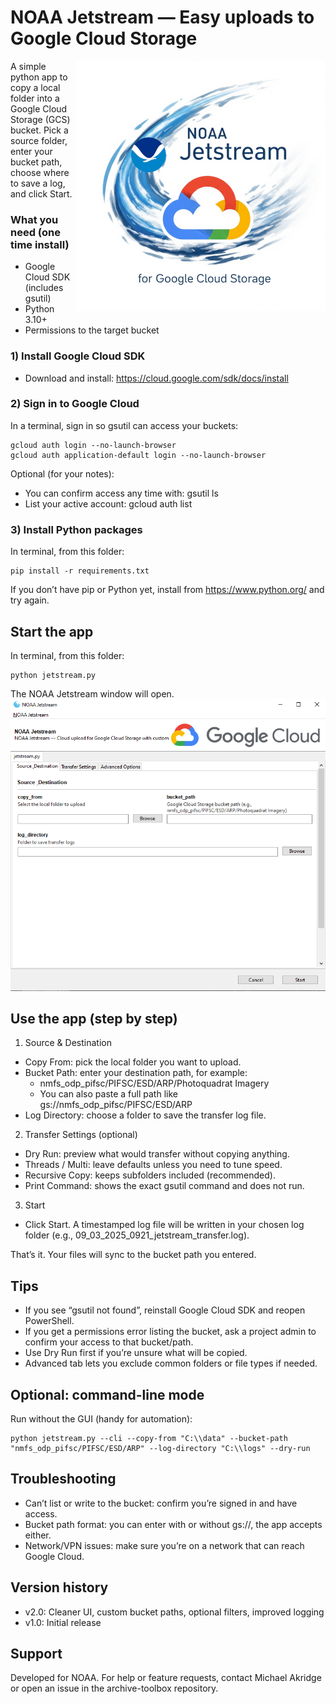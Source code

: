 # NOAA Jetstream — Easy uploads to Google Cloud Storage
<img align="right" src="_icons/jetstream_logo_400px.png" alt="jetstream" >
A simple python app to copy a local folder into a Google Cloud Storage (GCS) bucket. Pick a source folder, enter your bucket path, choose where to save a log, and click Start.

### What you need (one time install)
- Google Cloud SDK (includes gsutil)
- Python 3.10+
- Permissions to the target bucket

### 1) Install Google Cloud SDK
- Download and install: https://cloud.google.com/sdk/docs/install

### 2) Sign in to Google Cloud
In a terminal, sign in so gsutil can access your buckets:

```terminal
gcloud auth login --no-launch-browser
gcloud auth application-default login --no-launch-browser
```

Optional (for your notes):
- You can confirm access any time with: gsutil ls
- List your active account: gcloud auth list

### 3) Install Python packages
In terminal, from this folder:
```
pip install -r requirements.txt
```
If you don’t have pip or Python yet, install from https://www.python.org/ and try again.

## Start the app
In terminal, from this folder:
```
python jetstream.py
```
The NOAA Jetstream window will open.
<a href="./jetstream.py"><img src="_icons/screenshot.png" alt="NODD Upload Tool" ></a>
## Use the app (step by step)
1) Source & Destination
- Copy From: pick the local folder you want to upload.
- Bucket Path: enter your destination path, for example:
  - nmfs_odp_pifsc/PIFSC/ESD/ARP/Photoquadrat Imagery
  - You can also paste a full path like gs://nmfs_odp_pifsc/PIFSC/ESD/ARP
- Log Directory: choose a folder to save the transfer log file.

2) Transfer Settings (optional)
- Dry Run: preview what would transfer without copying anything.
- Threads / Multi: leave defaults unless you need to tune speed.
- Recursive Copy: keeps subfolders included (recommended).
- Print Command: shows the exact gsutil command and does not run.

3) Start
- Click Start. A timestamped log file will be written in your chosen log folder (e.g., 09_03_2025_0921_jetstream_transfer.log).

That’s it. Your files will sync to the bucket path you entered.

## Tips
- If you see “gsutil not found”, reinstall Google Cloud SDK and reopen PowerShell.
- If you get a permissions error listing the bucket, ask a project admin to confirm your access to that bucket/path.
- Use Dry Run first if you’re unsure what will be copied.
- Advanced tab lets you exclude common folders or file types if needed.

## Optional: command-line mode
Run without the GUI (handy for automation):
```
python jetstream.py --cli --copy-from "C:\\data" --bucket-path "nmfs_odp_pifsc/PIFSC/ESD/ARP" --log-directory "C:\\logs" --dry-run
```
## Troubleshooting
- Can’t list or write to the bucket: confirm you’re signed in and have access.
- Bucket path format: you can enter with or without gs://, the app accepts either.
- Network/VPN issues: make sure you’re on a network that can reach Google Cloud.

## Version history
- v2.0: Cleaner UI, custom bucket paths, optional filters, improved logging
- v1.0: Initial release

## Support
Developed for NOAA. For help or feature requests, contact Michael Akridge or open an issue in the archive-toolbox repository.
